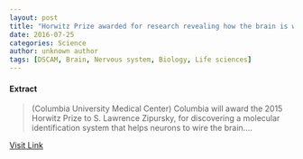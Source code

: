 ```yaml
---
layout: post
title: "Horwitz Prize awarded for research revealing how the brain is wired"
date: 2016-07-25
categories: Science
author: unknown author
tags: [DSCAM, Brain, Nervous system, Biology, Life sciences]
---
```





#### Extract
>(Columbia University Medical Center) Columbia will award the 2015 Horwitz Prize to S. Lawrence Zipursky, for discovering a molecular identification system that helps neurons to wire the brain....



[Visit Link](http://www.eurekalert.org/pub_releases/2015-09/cumc-hpa092215.php)


